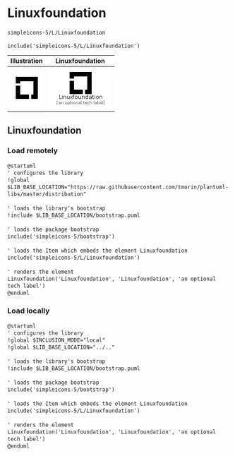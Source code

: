 # Linuxfoundation


```text
simpleicons-5/L/Linuxfoundation
```

```text
include('simpleicons-5/L/Linuxfoundation')
```



| Illustration | Linuxfoundation |
| :---: | :---: |
| ![illustration for Illustration](../../simpleicons-5/L/Linuxfoundation.png) | ![illustration for Linuxfoundation](../../simpleicons-5/L/Linuxfoundation.Local.png) |




## Linuxfoundation

### Load remotely
```plantuml
@startuml
' configures the library
!global $LIB_BASE_LOCATION="https://raw.githubusercontent.com/tmorin/plantuml-libs/master/distribution"

' loads the library's bootstrap
!include $LIB_BASE_LOCATION/bootstrap.puml

' loads the package bootstrap
include('simpleicons-5/bootstrap')

' loads the Item which embeds the element Linuxfoundation
include('simpleicons-5/L/Linuxfoundation')

' renders the element
Linuxfoundation('Linuxfoundation', 'Linuxfoundation', 'an optional tech label')
@enduml
```

### Load locally
```plantuml
@startuml
' configures the library
!global $INCLUSION_MODE="local"
!global $LIB_BASE_LOCATION="../.."

' loads the library's bootstrap
!include $LIB_BASE_LOCATION/bootstrap.puml

' loads the package bootstrap
include('simpleicons-5/bootstrap')

' loads the Item which embeds the element Linuxfoundation
include('simpleicons-5/L/Linuxfoundation')

' renders the element
Linuxfoundation('Linuxfoundation', 'Linuxfoundation', 'an optional tech label')
@enduml
```


